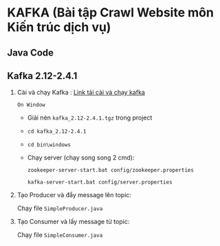 # KAFKA (Bài tập Crawl Website môn Kiến trúc dịch vụ)

## Java Code

## Kafka 2.12-2.4.1

1. Cài và chạy Kafka :
   [Link tải cài và chạy kafka](https://kafka.apache.org/quickstart)

   `On Window`

   + Giải nén `kafka_2.12-2.4.1.tgz` trong project
   + `cd kafka_2.12-2.4.1` 
   + `cd bin\windows` 
   + Chạy server (chạy song song 2 cmd):

   		`zookeeper-server-start.bat config/zookeeper.properties`
	
   		`kafka-server-start.bat config/server.properties`

2. Tạo Producer và đẩy message lên topic:
	
	Chạy file `SimpleProducer.java`

3. Tạo Consumer và lấy message từ topic:
	
	Chạy file `SimpleConsumer.java`
